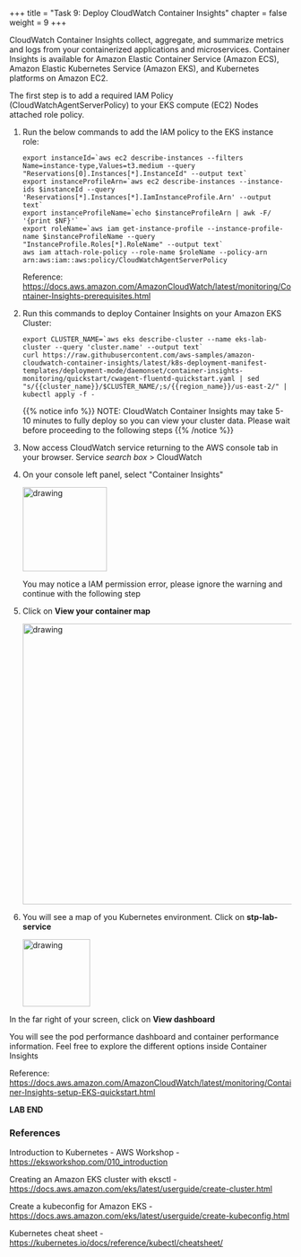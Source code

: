 +++ 
title = "Task 9: Deploy CloudWatch Container Insights" 
chapter = false 
weight = 9
+++

CloudWatch Container Insights collect, aggregate, and summarize metrics and logs from your containerized applications and microservices. Container Insights is available for Amazon Elastic Container Service (Amazon ECS), Amazon Elastic Kubernetes Service (Amazon EKS), and Kubernetes platforms on Amazon EC2.

The first step is to add a required IAM Policy (CloudWatchAgentServerPolicy) to your EKS compute (EC2) Nodes attached role policy.

1. Run the below commands to add the IAM policy to the EKS instance role:

	```
	export instanceId=`aws ec2 describe-instances --filters Name=instance-type,Values=t3.medium --query "Reservations[0].Instances[*].InstanceId" --output text`
	export instanceProfileArn=`aws ec2 describe-instances --instance-ids $instanceId --query 'Reservations[*].Instances[*].IamInstanceProfile.Arn' --output text`
	export instanceProfileName=`echo $instanceProfileArn | awk -F/ '{print $NF}'`
	export roleName=`aws iam get-instance-profile --instance-profile-name $instanceProfileName --query "InstanceProfile.Roles[*].RoleName" --output text`
	aws iam attach-role-policy --role-name $roleName --policy-arn arn:aws:iam::aws:policy/CloudWatchAgentServerPolicy
	```

	Reference: 
<a href="https://docs.aws.amazon.com/AmazonCloudWatch/latest/monitoring/Container-Insights-prerequisites.html" target="_blank">https://docs.aws.amazon.com/AmazonCloudWatch/latest/monitoring/Container-Insights-prerequisites.html</a>

1. Run this commands to deploy Container Insights on your Amazon EKS Cluster:

	```
	export CLUSTER_NAME=`aws eks describe-cluster --name eks-lab-cluster --query 'cluster.name' --output text`
	curl https://raw.githubusercontent.com/aws-samples/amazon-cloudwatch-container-insights/latest/k8s-deployment-manifest-templates/deployment-mode/daemonset/container-insights-monitoring/quickstart/cwagent-fluentd-quickstart.yaml | sed "s/{{cluster_name}}/$CLUSTER_NAME/;s/{{region_name}}/us-east-2/" | kubectl apply -f -
	```

	{{% notice info %}}
NOTE: CloudWatch Container Insights may take 5-10 minutes to fully deploy so you can view your cluster data. Please wait before proceeding to the following steps
{{% /notice %}}

1. Now access CloudWatch service returning to the AWS console tab in your browser. Service *search box* > CloudWatch

1. On your console left panel, select "Container Insights"

	<img src="../readmeFiles/picture5.png" alt="drawing" width="150"/>

	You may notice a IAM permission error, please ignore the warning and continue with the following step
	
1. Click on **View your container map**

	<img src="../readmeFiles/picture6.png" alt="drawing" width="500"/>
	
1. You will see a map of you Kubernetes environment. Click on **stp-lab-service**

	<img src="../readmeFiles/stp-lab-service.png" alt="drawing" width="120"/>

In the far right of your screen, click on **View dashboard**

You will see the pod performance dashboard and container performance information. Feel free to explore the different options inside Container Insights

Reference: 
<a href="https://docs.aws.amazon.com/AmazonCloudWatch/latest/monitoring/Container-Insights-setup-EKS-quickstart.html" target="_blank">https://docs.aws.amazon.com/AmazonCloudWatch/latest/monitoring/Container-Insights-setup-EKS-quickstart.html</a>

**LAB END**

### References

Introduction to Kubernetes - AWS Workshop - 
<a href="https://eksworkshop.com/010_introduction" target="_blank">https://eksworkshop.com/010_introduction</a>

Creating an Amazon EKS cluster with eksctl -
<a href="https://docs.aws.amazon.com/eks/latest/userguide/create-cluster.html" target="_blank">https://docs.aws.amazon.com/eks/latest/userguide/create-cluster.html</a>

Create a kubeconfig for Amazon EKS - 
<a href="https://docs.aws.amazon.com/eks/latest/userguide/create-kubeconfig.html" target="_blank">https://docs.aws.amazon.com/eks/latest/userguide/create-kubeconfig.html</a>

Kubernetes cheat sheet - 
<a href="https://kubernetes.io/docs/reference/kubectl/cheatsheet/" target="_blank">https://kubernetes.io/docs/reference/kubectl/cheatsheet/</a>
